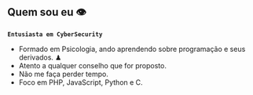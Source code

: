 ## Quem sou eu 👁
**`Entusiasta em CyberSecurity`**
- Formado em Psicologia, ando aprendendo sobre programação e seus derivados. ♟
- Atento a qualquer conselho que for proposto.
- Não me faça perder tempo. 
- Foco em PHP, JavaScript, Python e C.

